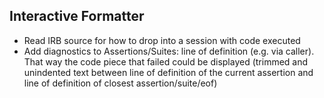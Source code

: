Interactive Formatter
---------------------

* Read IRB source for how to drop into a session with code executed
* Add diagnostics to Assertions/Suites: line of definition (e.g. via caller).
  That way the code piece that failed could be displayed (trimmed and unindented
  text between line of definition of the current assertion and line of
  definition of closest assertion/suite/eof)
